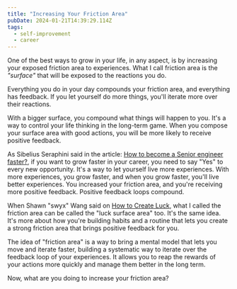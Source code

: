 ```yaml
---
title: "Increasing Your Friction Area"
pubDate: 2024-01-21T14:39:29.114Z
tags:
  - self-improvement
  - career
---
```


One of the best ways to grow in your life, in any aspect, is by increasing your
exposed friction area to experiences. What I call friction area is the _"surface"_
that will be exposed to the reactions you do.

Everything you do in your day compounds your friction area, and everything has feedback.
If you let yourself do more things, you'll iterate more over their reactions.

With a bigger surface, you compound what things will happen to you. It's a way to control
your life thinking in the long-term game. When you compose your surface area with good actions,
you will be more likely to receive positive feedback.

As Sibelius Seraphini said in the article: [How to become a Senior engineer faster?](https://sibelius.substack.com/p/how-to-become-a-senior-engineer-faster),
if you want to grow faster in your career, you need to say "Yes" to every new opportunity.
It's a way to let yourself live more experiences. With more experiences, you grow faster, and
when you grow faster, you'll live better experiences. You increased your friction area, and you're
receiving more positive feedback. Positive feedback loops compound.

When Shawn "swyx" Wang said on [How to Create Luck](https://www.swyx.io/create-luck), what
I called the friction area can be called the "luck surface area" too. It's the same idea. It's
more about how you're building habits and a routine that lets you create a strong friction
area that brings positive feedback for you.

The idea of "friction area" is a way to bring a mental model that lets you move and iterate faster,
building a systematic way to iterate over the feedback loop of your experiences. It allows you to reap
the rewards of your actions more quickly and manage them better in the long term.

Now, what are you doing to increase your friction area?
